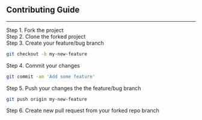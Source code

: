 ## Contributing Guide

---

Step 1. Fork the project\
Step 2. Clone the forked project\
Step 3. Create your feature/bug branch

```bash
git checkout -b my-new-feature
```

Step 4. Commit your changes
```bash
git commit -am 'Add some feature'
```

Step 5. Push your changes the the feature/bug branch
```bash
git push origin my-new-feature
```

Step 6. Create new pull request from your forked repo branch
